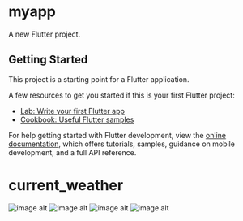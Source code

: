 # myapp

A new Flutter project.

## Getting Started

This project is a starting point for a Flutter application.

A few resources to get you started if this is your first Flutter project:

- [Lab: Write your first Flutter app](https://docs.flutter.dev/get-started/codelab)
- [Cookbook: Useful Flutter samples](https://docs.flutter.dev/cookbook)

For help getting started with Flutter development, view the
[online documentation](https://docs.flutter.dev/), which offers tutorials,
samples, guidance on mobile development, and a full API reference.
# current_weather
![image alt]([image_url](https://github.com/pubsaasha/Weather/blob/6e8f813c08d0035c05e05193fbd9837da4dd5807/Rainy.PNG))
![image alt]([image_url](https://github.com/pubsaasha/Weather/blob/6e8f813c08d0035c05e05193fbd9837da4dd5807/Sunny.PNG))
![image alt]([image_url](https://github.com/pubsaasha/Weather/blob/6e8f813c08d0035c05e05193fbd9837da4dd5807/Cloudy.PNG))
![image alt]([image_url](https://github.com/pubsaasha/Weather/blob/6e8f813c08d0035c05e05193fbd9837da4dd5807/display.PNG))
